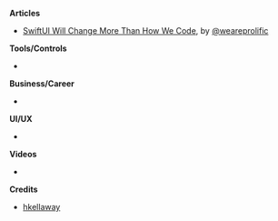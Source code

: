 **Articles**

* [SwiftUI Will Change More Than How We Code](https://www.prolificinteractive.com/2019/06/07/swiftui-will-change-more-than-how-we-code/), by [@weareprolific](https://twitter.com/weareprolific)

**Tools/Controls**

* 

**Business/Career**

* 

**UI/UX**

* 

**Videos**

* 

**Credits**

* [hkellaway](https://github.com/hkellaway)
